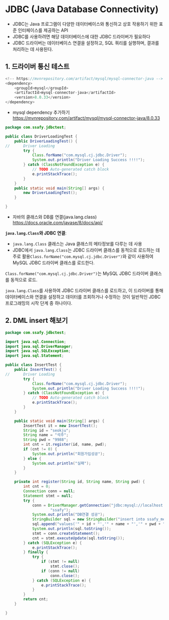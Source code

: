 # JDBC (Java Database Connectivity)

- JDBC는 Java 프로그램이 다양한 데이터베이스와 통신하고 상호 작용하기 위한 표준 인터페이스를 제공하는 API
- JDBC를 사용하려면 해당 데이터베이스에 대한 JDBC 드라이버가 필요하다
- JDBC 드라이버는 데이터베이스 연결을 설정하고, SQL 쿼리를 실행하며, 결과를 처리하는 데 사용된다.

## 1. 드라이버 통신 테스트

```java
<!-- https://mvnrepository.com/artifact/mysql/mysql-connector-java -->
<dependency>
    <groupId>mysql</groupId>
    <artifactId>mysql-connector-java</artifactId>
    <version>8.0.33</version>
</dependency>

```

- mysql dependency 추가하기 https://mvnrepository.com/artifact/mysql/mysql-connector-java/8.0.33

```java
package com.ssafy.jdbctest;

public class DriverLoadingTest {
	public DriverLoadingTest() {
//		Driver Loading
		try {
			Class.forName("com.mysql.cj.jdbc.Driver");
			System.out.println("Driver Loading Success !!!!");
		} catch (ClassNotFoundException e) {
			// TODO Auto-generated catch block
			e.printStackTrace();
		}
	}
	public static void main(String[] args) {
		new DriverLoadingTest();
	}

}

```

- 자바의 클래스와 DB를 연결(java.lang.class) https://docs.oracle.com/javase/8/docs/api/

**`java.lang.Class`와 JDBC 연결**:

- `java.lang.Class` 클래스는 Java 클래스의 메타정보를 다루는 데 사용
- JDBC에서 `java.lang.Class`는 JDBC 드라이버 클래스를 동적으로 로드하는 데 주로 활용`Class.forName("com.mysql.cj.jdbc.Driver")`와 같이 사용하여 MySQL JDBC 드라이버 클래스를 로드한다.

`Class.forName("com.mysql.cj.jdbc.Driver")`는 MySQL JDBC 드라이버 클래스를 동적으로 로드. 



`java.lang.Class`를 사용하여 JDBC 드라이버 클래스를 로드하고, 이 드라이버를 통해 데이터베이스와 연결을 설정하고 데이터를 조회하거나 수정하는 것이 일반적인 JDBC 프로그래밍의 시작 단계 중 하나이다.



## 2. DML insert 해보기

```java
package com.ssafy.jdbctest;

import java.sql.Connection;
import java.sql.DriverManager;
import java.sql.SQLException;
import java.sql.Statement;

public class InsertTest {
	public InsertTest() {
//		Driver Loading
		try {
			Class.forName("com.mysql.cj.jdbc.Driver");
			System.out.println("Driver Loading Success !!!!");
		} catch (ClassNotFoundException e) {
			// TODO Auto-generated catch block
			e.printStackTrace();
		}
	}

	public static void main(String[] args) {
		InsertTest it = new InsertTest();
		String id = "seokju";
		String name = "석주";
		String pwd = "9988";
		int cnt = it.register(id, name, pwd);
		if (cnt != 0) {
			System.out.println("회원가입성공");
		} else {
			System.out.println("실패");
		}
	}

	private int register(String id, String name, String pwd) {
		int cnt = 0;
		Connection conn = null;
		Statement stmt = null;
		try {
			conn = DriverManager.getConnection("jdbc:mysql://localhost:3306/ssafydb?serverTimezone=UTC", "ssafy",
					"ssafy");
			System.out.println("DB연결 성공");
			StringBuilder sql = new StringBuilder("insert into ssafy_member(userid,username,userpwd) \n");
			sql.append("values('" + id + "','" + name + "','" + pwd + "')");
			System.out.println(sql.toString());
			stmt = conn.createStatement();
			cnt = stmt.executeUpdate(sql.toString());
		} catch (SQLException e) {
			e.printStackTrace();
		} finally {
			try {
				if (stmt != null)
					stmt.close();
				if (conn != null)
					conn.close();
			} catch (SQLException e) {
				e.printStackTrace();
			}
		}
		return cnt;
	}

}

```

